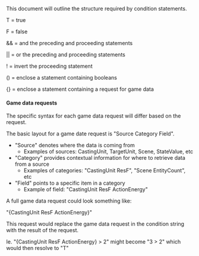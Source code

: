 This document will outline the structure required by condition statements.



T = true

F = false

&& = and the preceding and proceeding statements

|| = or the preceding and proceeding statements

! = invert the proceeding statement

() = enclose a statement containing booleans

{} = enclose a statement containing a request for game data



#### Game data requests

The specific syntax for each game data request will differ based on the request. 

The basic layout for a game date request is "Source Category Field". 

* "Source" denotes where the data is coming from
  * Examples of sources: CastingUnit, TargetUnit, Scene, StateValue, etc
* "Category" provides contextual information for where to retrieve data from a source
  * Examples of categories: "CastingUnit ResF", "Scene EntityCount", etc
* "Field" points to a specific item in a category
  * Example of field: "CastingUnit ResF ActionEnergy"

A full game data request could look something like:

"{CastingUnit ResF ActionEnergy}"

This request would replace the game data request in the condition string with the result of the request. 

Ie. "{CastingUnit ResF ActionEnergy} > 2" might become "3 > 2" which would then resolve to "T"




